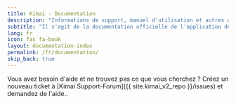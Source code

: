 ```yaml
---
title: Kimai - Documentation
description: "Informations de support, manuel d'utilisation et autres documents pour le système d'enregistrement des temps Kimai"
subtitle: "Il s'agit de la documentation officielle de l'application de suivi du temps Kimai"
lang: fr
icon: fas fa-book
layout: documentation-index
permalink: /fr/documentation/
skip_back: true
---
```


Vous avez besoin d'aide et ne trouvez pas ce que vous cherchez ?
Créez un nouveau ticket à [Kimai Support-Forum]({{ site.kimai_v2_repo }}/issues) et demandez de l'aide..
